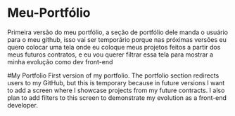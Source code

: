 # Meu-Portfólio
Primeira versão do meu portfólio, a seção de portfólio dele manda o usuário para o meu github, isso vai ser temporário porque nas próximas versões eu quero colocar uma tela onde eu coloque meus projetos feitos a partir dos meus futuros contratos, e eu vou querer filtrar essa tela para mostrar a minha evolução como dev front-end

#My Portfolio
First version of my portfolio. The portfolio section redirects users to my GitHub, but this is temporary because in future versions I want to add a screen where I showcase projects from my future contracts. I also plan to add filters to this screen to demonstrate my evolution as a front-end developer.
